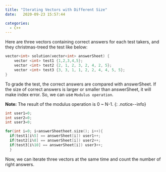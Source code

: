```yaml
---
title: "Iterating Vectors with Different Size"
date:   2020-09-23 15:57:44

categories:
  - C++
---
```


Here are three vectors containing correct answers for each test takers, and they christmas-treed the test like below:

```cpp
vector<int> solution(vector<int> answerSheet) {
    vector <int> test1 {1,2,3,4,5};
    vector <int> test2 {2, 1, 2, 3, 2, 4, 2, 5};
    vector <int> test3 {3, 3, 1, 1, 2, 2, 4, 4, 5, 5};
}
```

To grade the test, the correct answers are compared with answerSheet. If the size of correct answers is larger or smaller than answerSheet, it will make index error. So, we can use `Modulus operation`.

**Note:** The result of the modulus operation is 0 ~ N-1.
{: .notice--info}

```cpp
int user1=0;
int user2=0;
int user3=0;

for(int i=0; i<answerSheetheet.size(); i++){
  if(test1[i%5] == answerSheet[i]) user1++;
  if(test2[i%8] == answerSheet[i]) user2++;
  if(test3[i%10] == answerSheet[i]) user3++;
  }
```

Now, we can iterate three vectors at the same time and count the number of right answers.
